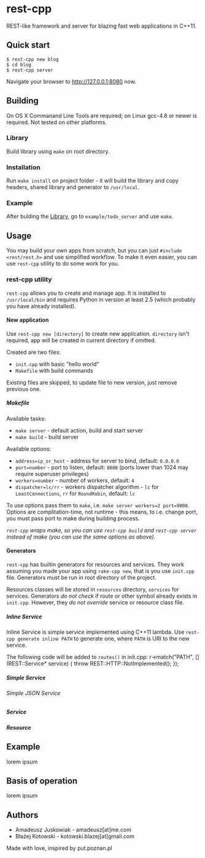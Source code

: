 rest-cpp
========
REST-like framework and server for blazing fast web applications in
C++11.


Quick start
-----------
    $ rest-cpp new blog
    $ cd blog
    $ rest-cpp server

Navigate your browser to http://127.0.0.1:8080 now.


Building
--------
On OS X Commanand Line Tools are required; on Linux gcc-4.8 or newer is
required. Not tested on other platforms.


### Library
Build library using `make` on root directory.

### Installation
Run `make install` on project folder - it will build the library and
copy headers, shared library and generator to `/usr/local`.

### Example
After bulding the [Library](#library), go to `example/todo_server` and use `make`. 


Usage
-----
You may build your own apps from scratch, but you can just `#include <rest/rest.h>`
and use simplified workflow. To make it even easier, you can use `rest-cpp` utility
to do some work for you.

### rest-cpp utility
`rest-cpp` allows you to create and manage app.
It is installed to `/usr/local/bin` and requires Python in version at
least 2.5 (which probably you have already installed).

#### New application
Use `rest-cpp new [directory]` to create new application. `directory`
isn't required, app will be created in current directory if omitted.

Created are two files:
  - `init.cpp` with basic "hello world"
  - `Makefile` with build commands

Existing files are skipped, to update file to new version, just remove
previous one.

##### Makefile
Available tasks:
  - `make server` - default action, build and start server
  - `make build` - build server

Available options:
  - `address=ip_or_host` - address for server to bind, default: `0.0.0.0`
  - `port=number` - port to listen, default: `8080` (ports lower than 1024 may require superuser privileges)
  - `workers=number` - number of workers, default: `4`
  - `dispatcher=lc/rr` - workers dispatcher algorithm - `lc` for `LeastConnections`, `rr` for `RoundRobin`, default: `lc`

To use options pass them to `make`, i.e. `make server workers=2 port=9000`.
Options are complitation-time, not runtime - this means, to i.e. change
port, you must pass port to make during building process.

*`rest-cpp` wraps make, so you can use `rest-cpp build` and `rest-cpp server` instead of
make (you can use the same options as above).*

#### Generators
`rest-cpp` has builtin generators for resources and services. They work
assuming you made your app using `rake-cpp new`, that is you use
`init.cpp` file. Generators must be run in root directory of the
project.

Resources classes will be stored in `resources` directory, `services`
for services. Generators *do not check* if route or other symbol
already exists in `init.cpp`. However, they *do not override* service or resource class file.

##### Inline Service
Inline Service is simple service implemented using C++11 lambda. Use
`rest-cpp generate inline PATH` to generate one, where `PATH` is URI to
the new service.

The following code will be added to `routes()` in init.cpp:
    r->match("PATH", [](REST::Service* service) {
      throw REST::HTTP::NotImplemented();
    });

##### Simple Service

###### Simple JSON Service

##### Service

##### Resource

Example
-------
lorem ipsum


Basis of operation
------------------
lorem ipsum


Authors
-------
- Amadeusz Juskowiak - amadeusz[at]me.com
- Błażej Kotowski - kotowski.blazej[at]gmail.com

Made with love, inspired by put.poznan.pl

